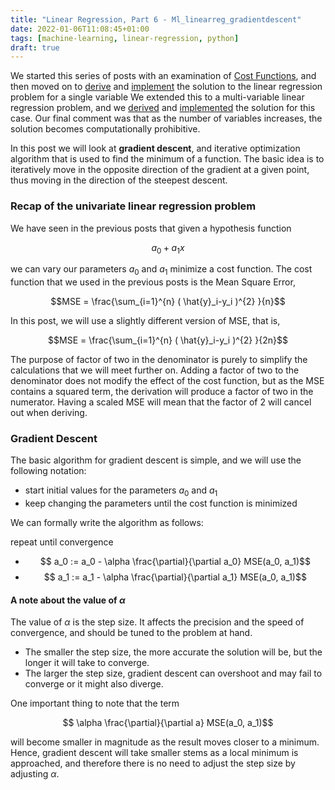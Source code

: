 ```yaml
---
title: "Linear Regression, Part 6 - Ml_linearreg_gradientdescent"
date: 2022-01-06T11:08:45+01:00
tags: [machine-learning, linear-regression, python]
draft: true
---
```


We started this series of posts with an examination of [Cost Functions](/post/ml_linearreg_costfunctions), and then moved on to [derive](/post/ml_linearreg_univariatederivation) and [implement](/post/ml_linearreg_univariatepython) the solution to the linear regression problem for a single variable We extended this to a multi-variable linear regression problem, and we [derived](/post/ml_linearreg_multivariate) and [implemented](/post/ml_linearreg_multivariatepython) the solution for this case. Our final comment was that as the number of variables increases, the solution becomes computationally prohibitive.

In this post we will look at **gradient descent**, and iterative optimization algorithm that is used to find the minimum of a function. The basic idea is to iteratively move in the opposite direction of the gradient at a given point, thus moving in the direction of the steepest descent.

### Recap of the univariate linear regression problem

We have seen in the previous posts that given a hypothesis function 

$$ a_0 + a_1 x $$

we can vary our parameters $a_0$ and $a_1$ minimize a cost function. The cost function that we used in the previous posts is the Mean Square Error,

$$MSE = \frac{\sum_{i=1}^{n} ( \hat{y}_i-y_i )^{2} }{n}$$

In this post, we will use a slightly different version of MSE, that is,

$$MSE = \frac{\sum_{i=1}^{n} ( \hat{y}_i-y_i )^{2} }{2n}$$

The purpose of factor of two in the denominator is purely to simplify the calculations that we will meet further on. Adding a factor of two to the denominator does not modify the effect of the cost function, but as the MSE contains a squared term, the derivation will produce a factor of two in the numerator. Having a scaled MSE will mean that the factor of 2 will cancel out when deriving.

### Gradient Descent

The basic algorithm for gradient descent is simple, and we will use the following notation:

- start initial values for the parameters $a_0$ and $a_1$
- keep changing the parameters until the cost function is minimized

We can formally write the algorithm as follows:

repeat until convergence
  - $$ a_0 := a_0 - \alpha \frac{\partial}{\partial a_0} MSE(a_0, a_1)$$
  - $$ a_1 := a_1 - \alpha \frac{\partial}{\partial a_1} MSE(a_0, a_1)$$

#### A note about the value of $\alpha$

The value of $\alpha$ is the step size. It affects the precision and the speed of convergence, and should be tuned to the problem at hand.

- The smaller the step size, the more accurate the solution will be, but the longer it will take to converge.
- The larger the step size, gradient descent can overshoot and may fail to converge or it might also diverge.

One important thing to note that the term 

  $$  \alpha \frac{\partial}{\partial a} MSE(a_0, a_1)$$

will become smaller in magnitude as the result moves closer to a minimum. Hence, gradient descent will take smaller stems as a local minimum is approached, and therefore there is no need to adjust the step size by adjusting $\alpha$.